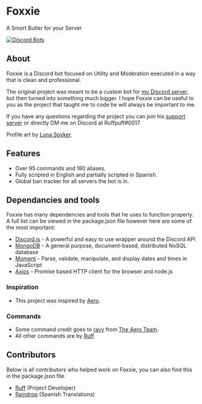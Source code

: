 # Foxxie

A Smort Butler for your Server

[![Discord Bots](https://top.gg/api/widget/812546582531801118.svg)](https://top.gg/bot/812546582531801118)

## About

Foxxie is a Discord bot focused on Utility and Moderation executed in a way that is clean and professional.

The original project was meant to be a custom bot for [my Discord server](https://discord.gg/kAbuCpfnCk), but then turned into something much bigger. I hope Foxxie can be useful to you as the project that taught me to code he will always be important to me.

If you have any questions regarding the project you can join his [support server](https://discord.gg/jMernA8hD9) or directly DM me on Discord at Ruffpuff#0017.

Profile art by [Luna Spyker](https://twitter.com/LunaSpyker).

## Features

* Over 95 commands and 180 aliases.
* Fully scripted in English and partially scripted in Spanish.
* Global ban tracker for all servers the bot is in.

## Dependancies and tools

Foxxie has many dependencies and tools that he uses to function properly. A full list can be viewed in the package.json file however here are some of the most important:
- [Discord.js](https://discord.js.org) - A powerful and easy to use wrapper around the Discord API
- [MongoDB](https://www.mongodb.com/) - A general purpose, document-based, distributed NoSQL database
- [Moment](https://momentjs.com) - Parse, validate, manipulate,
and display dates and times in JavaScript
- [Axios](https://www.npmjs.com/package/axios) - Promise based HTTP client for the browser and node.js

### Inspiration

* This project was inspired by [Aero](https://aero.bot).

### Commands

* Some command credit goes to [ravy](https://ravy.xyz) from [The Aero Team](https://aero.bot).
* All other commands are by [Ruff](https://github.com/Ruffpuff1)

## Contributors

Below is all contributors who helped work on Foxxie, you can also find this in the package.json file.
- [Ruff](https://github.com/Ruffpuff1) (Project Developer)
- [Raindrop](https://github.com/Raindrop-Droptop) (Spanish Translations)
